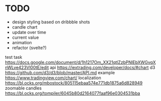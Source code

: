 
# TODO

- design styling based on dribbble shots
- candle chart
- update over time
- current value
- animation
- refactor (svelte?)

test task
https://docs.google.com/document/d/1h1217Om_XX21qtlZzbPNlEbXWGvqXnWLve423Vl00tE/edit
api
https://iextrading.com/developer/docs/#chart
d3
https://github.com/d3/d3/blob/master/API.md
example
https://www.tradingview.com/chart/
localization
https://bl.ocks.org/mbostock/805115ebaa574e771db1875a6d828949
zoomable candles
https://bl.ocks.org/tompiler/6045b80d2164077faaf96e0304531bba
